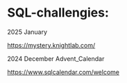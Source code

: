 # SQL-challengies:

2025 January

https://mystery.knightlab.com/

2024 December Advent_Calendar

https://www.sqlcalendar.com/welcome
